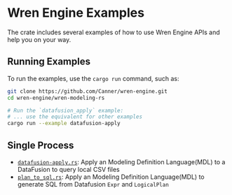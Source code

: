 # Wren Engine Examples
The crate includes several examples of how to use Wren Engine APIs and help you on your way.

## Running Examples

To run the examples, use the `cargo run` command, such as:

```bash
git clone https://github.com/Canner/wren-engine.git
cd wren-engine/wren-modeling-rs

# Run the `datafusion_apply` example:
# ... use the equivalent for other examples
cargo run --example datafusion-apply
```

## Single Process
- [`datafusion-apply.rs`](examples/datafusion-apply.rs): Apply an Modeling Definition Language(MDL) to a DataFusion to query local CSV files
- [`plan_to_sql.rs`](examples/plan_to-sql.rs): Apply an Modeling Definition Language(MDL) to generate SQL from Datafusion `Expr` and `LogicalPlan`
